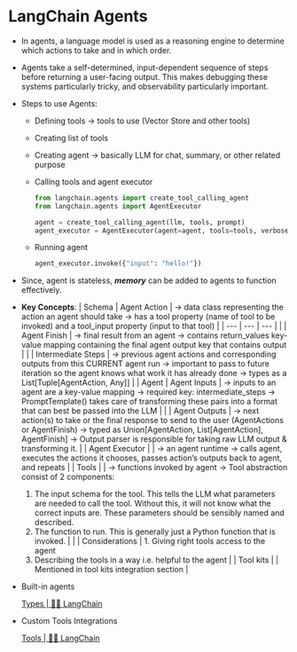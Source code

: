 # LangChain Agents
- In agents, a language model is used as a reasoning engine to determine which actions to take and in which order.
- Agents take a self-determined, input-dependent sequence of steps before returning a user-facing output. This makes debugging these systems particularly tricky, and observability particularly important.
- Steps to use Agents:
    - Defining tools → tools to use (Vector Store and other tools)
    - Creating list of tools
    - Creating agent → basically LLM for chat, summary, or other related purpose
    - Calling tools and agent executor
        
        ```python
        from langchain.agents import create_tool_calling_agent
        from langchain.agents import AgentExecutor
        
        agent = create_tool_calling_agent(llm, tools, prompt)
        agent_executor = AgentExecutor(agent=agent, tools=tools, verbose=True)
        ```
        
    - Running agent
        
        ```python
        agent_executor.invoke({"input": "hello!"})
        ```
        
- Since, agent is stateless, ***memory*** can be added to agents to function effectively.
- **Key Concepts**:
    | Schema | Agent Action | → data class representing the action an agent should take
    → has a tool property (name of tool to be invoked) and a tool_input property (input to that tool) |
    | --- | --- | --- |
    |  | Agent Finish | → final result from an agent
    → contains return_values key-value mapping containing the final agent output key that contains output |
    |  | Intermediate Steps | → previous agent actions and corresponding outputs from this CURRENT agent run
    → important to pass to future iteration so the agent knows what work it has already done
    → types as a List[Tuple[AgentAction, Any]] |
    | Agent | Agent Inputs | → inputs to an agent are a key-value mapping
    → required key: intermediate_steps
    → PromptTemplate() takes care of transforming these pairs into a format that can best be passed into the LLM |
    |  | Agent Outputs | → next action(s) to take or the final response to send to the user (AgentActions or AgentFinish)
    → typed as Union[AgentAction, List[AgentAction], AgentFinish]
    → Output parser is responsible for taking raw LLM output & transforming it. |
    | Agent Executor |  | → an agent runtime
    → calls agent, executes the actions it chooses, passes action’s outputs back to agent, and repeats |
    | Tools |  | → functions invoked by agent
    → Tool abstraction consist of 2 components:
    1. The input schema for the tool. This tells the LLM what parameters are needed to call the tool. Without this, it will not know what the correct inputs are. These parameters should be sensibly named and described.
    2. The function to run. This is generally just a Python function that is invoked. |
    |  | Considerations | 1. Giving right tools access to the agent
    2. Describing the tools in a way i.e. helpful to the agent |
    | Tool kits |  | Mentioned in tool kits integration section |
- Built-in agents
    
    [Types | 🦜️🔗 LangChain](https://python.langchain.com/docs/modules/agents/agent_types/)
    
- Custom Tools Integrations
    
    [Tools | 🦜️🔗 LangChain](https://python.langchain.com/docs/integrations/tools/)
